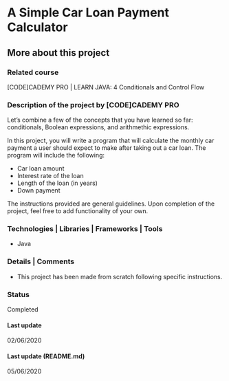 # A Simple Car Loan Payment Calculator

## More about this project

### Related course
[CODE]CADEMY PRO | LEARN JAVA: 4 Conditionals and Control Flow

### Description of the project by [CODE]CADEMY PRO
Let’s combine a few of the concepts that you have learned so far: conditionals, Boolean expressions, and arithmethic expressions.

In this project, you will write a program that will calculate the monthly car payment a user should expect to make after taking out a car loan. The program will include the following:
- Car loan amount
- Interest rate of the loan
- Length of the loan (in years)
- Down payment

The instructions provided are general guidelines. Upon completion of the project, feel free to add functionality of your own.


### Technologies | Libraries | Frameworks | Tools  
- Java

### Details | Comments
- This project has been made from scratch following specific instructions. 

### Status
Completed 

#### Last update
02/06/2020

#### Last update (README.md)
05/06/2020